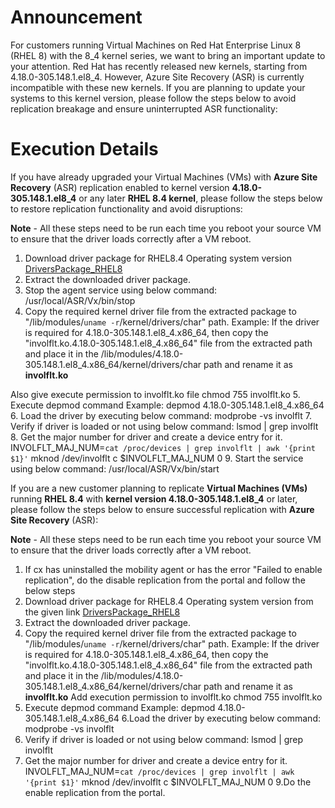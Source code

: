 # Announcement
For customers running Virtual Machines on Red Hat Enterprise Linux 8 (RHEL 8) with the 8_4 kernel series, we want to bring an important update to your attention.
Red Hat has recently released new kernels, starting from 4.18.0-305.148.1.el8_4. However, Azure Site Recovery (ASR) is currently incompatible with these new kernels. If you are planning to update your systems to this kernel version, please follow the steps below to avoid replication breakage and ensure uninterrupted ASR functionality:
# Execution Details
If you have already upgraded your Virtual Machines (VMs) with **Azure Site Recovery** (ASR) replication enabled to kernel version **4.18.0-305.148.1.el8_4** or any later **RHEL 8.4 kernel**, please follow the steps below to restore replication functionality and avoid disruptions:

**Note** - All these steps need to be run each time you reboot your source VM to ensure that the driver loads correctly after a VM reboot.
1. Download driver package for RHEL8.4 Operating system version
[DriversPackage_RHEL8](https://aka.ms/DriversPackage_RHEL8)
2. Extract the downloaded driver package.
3. Stop the agent service using below command:
    /usr/local/ASR/Vx/bin/stop
4. Copy the required kernel driver file from the extracted package to "/lib/modules/`uname -r`/kernel/drivers/char" path.
  Example: If the driver is required for 4.18.0-305.148.1.el8_4.x86_64, then copy the "involflt.ko.4.18.0-305.148.1.el8_4.x86_64" file from the extracted path and place it in the
           /lib/modules/4.18.0-305.148.1.el8_4.x86_64/kernel/drivers/char path and rename it as **involflt.ko**

  Also give execute permission to involflt.ko file
      chmod 755 involflt.ko
5. Execute depmod command
  Example: depmod 4.18.0-305.148.1.el8_4.x86_64
6. Load the driver by executing below command:
    modprobe -vs involflt
7. Verify if driver is loaded or not using below command:
  lsmod | grep involflt
8. Get the major number for driver and create a device entry for it.
  INVOLFLT_MAJ_NUM=`cat /proc/devices | grep involflt | awk '{print $1}'`
  mknod /dev/involflt c $INVOLFLT_MAJ_NUM 0
9. Start the service using below command:
  /usr/local/ASR/Vx/bin/start

If you are a new customer planning to replicate **Virtual Machines (VMs)** running **RHEL 8.4** with **kernel version 4.18.0-305.148.1.el8_4** or later, please follow the steps below to ensure successful replication with **Azure Site Recovery** (ASR):

**Note** - All these steps need to be run each time you reboot your source VM to ensure that the driver loads correctly after a VM reboot.

1. If cx has uninstalled the mobility agent or has the error "Failed to enable replication", do the disable replication from the portal and follow the below steps
2. Download driver package for RHEL8.4 Operating system version from the given link
  [DriversPackage_RHEL8](https://aka.ms/DriversPackage_RHEL8)
3. Extract the downloaded driver package.
4. Copy the required kernel driver file from the extracted package to "/lib/modules/`uname -r`/kernel/drivers/char" path.
    Example: If the driver is required for 4.18.0-305.148.1.el8_4.x86_64, then copy the "involflt.ko.4.18.0-305.148.1.el8_4.x86_64" file from the extracted path and place it in the /lib/modules/4.18.0-305.148.1.el8_4.x86_64/kernel/drivers/char path and rename it as **involflt.ko**
    Add execution permission to involflt.ko
    chmod 755 involflt.ko
5. Execute depmod command
   Example: depmod 4.18.0-305.148.1.el8_4.x86_64
6.Load the driver by executing below command:
    modprobe -vs involflt
7. Verify if driver is loaded or not using below command:
    lsmod | grep involflt
8. Get the major number for driver and create a device entry for it.
    INVOLFLT_MAJ_NUM=`cat /proc/devices | grep involflt | awk '{print $1}'`
    mknod /dev/involflt c $INVOLFLT_MAJ_NUM 0
9.Do the enable replication from the portal.

 
